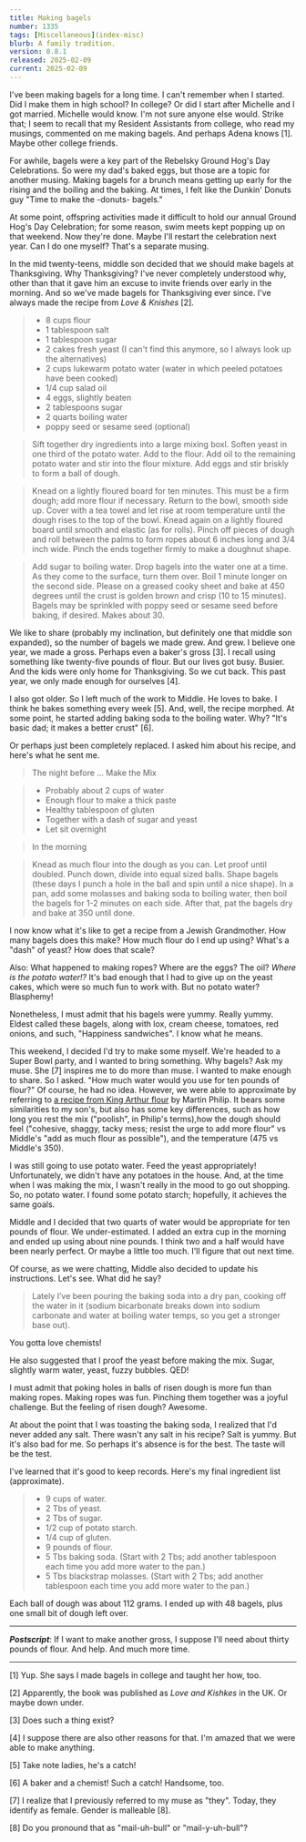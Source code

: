 ```yaml
---
title: Making bagels
number: 1335
tags: [Miscellaneous](index-misc)
blurb: A family tradition.
version: 0.8.1
released: 2025-02-09
current: 2025-02-09
---
```

I've been making bagels for a long time. I can't remember when I started. Did I make them in high school? In college? Or did I start after Michelle and I got married. Michelle would know. I'm not sure anyone else would. Strike that; I seem to recall that my Resident Assistants from college, who read my musings, commented on me making bagels. And perhaps Adena knows [1]. Maybe other college friends.

For awhile, bagels were a key part of the Rebelsky Ground Hog's Day Celebrations. So were my dad's baked eggs, but those are a topic for another musing. Making bagels for a brunch means getting up early for the rising and the boiling and the baking. At times, I felt like the Dunkin' Donuts guy "Time to make the -donuts- bagels."

At some point, offspring activities made it difficult to hold our annual Ground Hog's Day Celebration; for some reason, swim meets kept popping up on that weekend. Now they're done. Maybe I'll restart the celebration next year. Can I do one myself? That's a separate musing. 

In the mid twenty-teens, middle son decided that we should make bagels at Thanksgiving. Why Thanksgiving? I've never completely understood why, other than that it gave him an excuse to invite friends over early in the morning. And so we've made bagels for Thanksgiving ever since. I've always made the recipe from _Love & Knishes_ [2].

> * 8 cups flour
> * 1 tablespoon salt
> * 1 tablespoon sugar
> * 2 cakes fresh yeast (I can't find this anymore, so I always look up the alternatives)
> * 2 cups lukewarm potato water (water in which peeled potatoes have been cooked)
> * 1/4 cup salad oil
> * 4 eggs, slightly beaten
> * 2 tablespoons sugar
> * 2 quarts boiling water
> * poppy seed or sesame seed (optional)

> Sift together dry ingredients into a large mixing boxl. Soften yeast in one third of the potato water. Add to the flour. Add oil to the remaining potato water and stir into the flour mixture. Add eggs and stir briskly to form a ball of dough.

> Knead on a lightly floured board for ten minutes. This must be a firm dough; add more flour if necessary. Return to the bowl, smooth side up. Cover with a tea towel and let rise at room temperature until the dough rises to the top of the bowl. Knead again on a lightly floured board until smooth and elastic (as for rolls). Pinch off pieces of dough and roll between the palms to form ropes about 6 inches long and 3/4 inch wide. Pinch the ends together firmly to make a doughnut shape.

> Add sugar to boiling water. Drop bagels into the water one at a time. As they come to the surface, turn them over. Boil 1 minute longer on the second side. Please on a greased cooky sheet and bake at 450 degrees until the crust is golden brown and crisp (10 to 15 minutes). Bagels may be sprinkled with poppy seed or sesame seed before baking, if desired. Makes about 30.

We like to share (probably my inclination, but definitely one that middle son expanded), so the number of bagels we made grew. And grew. I believe one year, we made a gross. Perhaps even a baker's gross [3]. I recall using something like twenty-five pounds of flour. But our lives got busy. Busier. And the kids were only home for Thanksgiving. So we cut back. This past year, we only made enough for ourselves [4].

I also got older. So I left much of the work to Middle. He loves to bake. I think he bakes something every week [5]. And, well, the recipe morphed. At some point, he started adding baking soda to the boiling water. Why? "It's basic dad; it makes a better crust" [6].

Or perhaps just been completely replaced. I asked him about his recipe, and here's what he sent me.

> The night before ... Make the Mix

> * Probably about 2 cups of water
> * Enough flour to make a thick paste
> * Healthy tablespoon of gluten
> * Together with a dash of sugar and yeast
> * Let sit overnight

> In the morning

> Knead as much flour into the dough as you can. Let proof until doubled.  Punch down, divide into equal sized balls.  Shape bagels (these days I punch a hole in the ball and spin until a nice shape).  In a pan, add some molasses and baking soda to boiling water, then boil the bagels for 1-2 minutes on each side.  After that, pat the bagels dry and bake at 350 until done.

I now know what it's like to get a recipe from a Jewish Grandmother. How many bagels does this make? How much flour do I end up using? What's a "dash" of yeast? How does that scale?

Also: What happened to making ropes? Where are the eggs? The oil? _Where is the potato water!?_ It's bad enough that I had to give up on the yeast cakes, which were so much fun to work with. But no potato water? Blasphemy!

Nonetheless, I must admit that his bagels were yummy. Really yummy. Eldest called these bagels, along with lox, cream cheese, tomatoes, red onions, and such, "Happiness sandwiches". I know what he means.

This weekend, I decided I'd try to make some myself. We're headed to a Super Bowl party, and I wanted to bring something. Why bagels? Ask my muse. She [7] inspires me to do more than muse. I wanted to make enough to share. So I asked. "How much water would you use for ten pounds of flour?" Of course, he had no idea. However, we were able to approximate by referring to [a recipe from King Arthur flour](https://www.kingarthurbaking.com/recipes/martins-bagels-recipe) by Martin Philip. It bears some similarities to my son's, but also has some key differences, such as how long you rest the mix ("poolish", in Philip's terms),how the dough should feel ("cohesive, shaggy, tacky mess; resist the urge to add more flour" vs Middle's "add as much flour as possible"), and the temperature (475 vs Middle's 350).

I was still going to use potato water. Feed the yeast appropriately! Unfortunately, we didn't have any potatoes in the house. And, at the time when I was making the mix, I wasn't really in the mood to go out shopping. So, no potato water. I found some potato starch; hopefully, it achieves the same goals.

Middle and I decided that two quarts of water would be appropriate for ten pounds of flour. We under-estimated. I added an extra cup in the morning and ended up using about nine pounds. I think two and a half would have been nearly perfect. Or maybe a little too much. I'll figure that out next time.

Of course, as we were chatting, Middle also decided to update his instructions. Let's see. What did he say?

> Lately I’ve been pouring the baking soda into a dry pan, cooking off the water in it (sodium bicarbonate breaks down into sodium carbonate and water at boiling water temps, so you get a stronger base out).

You gotta love chemists! 

He also suggested that I proof the yeast before making the mix. Sugar, slightly warm water, yeast, fuzzy bubbles. QED!

I must admit that poking holes in balls of risen dough is more fun than making ropes. Making ropes was fun. Pinching them together was a joyful challenge. But the feeling of risen dough? Awesome.

At about the point that I was toasting the baking soda, I realized that I'd never added any salt. There wasn't any salt in his recipe? Salt is yummy. But it's also bad for me. So perhaps it's absence is for the best. The taste will be the test.

I've learned that it's good to keep records. Here's my final ingredient list (approximate).

> * 9 cups of water.
> * 2 Tbs of yeast.
> * 2 Tbs of sugar.
> * 1/2 cup of potato starch.
> * 1/4 cup of gluten.
> * 9 pounds of flour.
> * 5 Tbs baking soda. (Start with 2 Tbs; add another tablespoon each time you add more water to the pan.)
> * 5 Tbs blackstrap molasses. (Start with 2 Tbs; add another tablespoon each time you add more water to the pan.)

Each ball of dough was about 112 grams. I ended up with 48 bagels, plus one small bit of dough left over.

---

**_Postscript_**: If I want to make another gross, I suppose I'll need about thirty pounds of flour. And help. And much more time.

---

[1] Yup. She says I made bagels in college and taught her how, too.

[2] Apparently, the book was published as _Love and Kishkes_ in the UK. Or maybe down under.

[3] Does such a thing exist?

[4] I suppose there are also other reasons for that. I'm amazed that we were able to make anything.

[5] Take note ladies, he's a catch!

[6] A baker and a chemist! Such a catch! Handsome, too.

[7] I realize that I previously referred to my muse as "they". Today, they identify as female. Gender is malleable [8].

[8] Do you pronound that as "mail-uh-bull" or "mail-y-uh-bull"?
